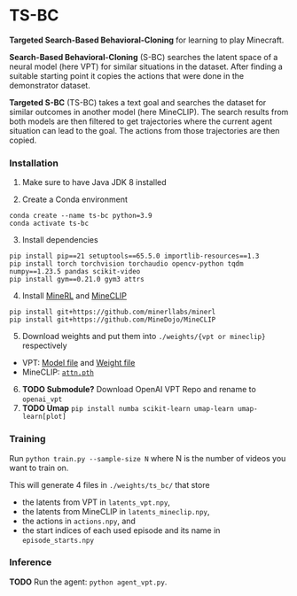 # TS-BC

**Targeted Search-Based Behavioral-Cloning** for learning to play Minecraft.

**Search-Based Behavioral-Cloning** (S-BC) searches the latent space of a neural model (here VPT) for similar situations in the dataset.
After finding a suitable starting point it copies the actions that were done in the demonstrator dataset.

**Targeted S-BC** (TS-BC) takes a text goal and searches the dataset for similar outcomes in another model (here MineCLIP).
The search results from both models are then filtered to get trajectories where the current agent situation can lead to the goal.
The actions from those trajectories are then copied.

### Installation

1. Make sure to have Java JDK 8 installed

2. Create a Conda environment
```
conda create --name ts-bc python=3.9
conda activate ts-bc
```
3. Install dependencies
```
pip install pip==21 setuptools==65.5.0 importlib-resources==1.3
pip install torch torchvision torchaudio opencv-python tqdm numpy==1.23.5 pandas scikit-video
pip install gym==0.21.0 gym3 attrs
```
4. Install [MineRL](https://github.com/minerllabs/minerl) and [MineCLIP](https://github.com/MineDojo/MineCLIP)
```
pip install git+https://github.com/minerllabs/minerl
pip install git+https://github.com/MineDojo/MineCLIP
```
5. Download weights and put them into `./weights/{vpt or mineclip}` respectively
  - VPT: [Model file](https://openaipublic.blob.core.windows.net/minecraft-rl/models/foundation-model-1x.model) and [Weight file](https://openaipublic.blob.core.windows.net/minecraft-rl/models/foundation-model-1x.weights)
  - MineCLIP: [`attn.pth`](https://drive.google.com/file/d/1uaZM1ZLBz2dZWcn85rZmjP7LV6Sg5PZW/view)
6. **TODO Submodule?** Download OpenAI VPT Repo and rename to `openai_vpt`
7. **TODO Umap** `pip install numba scikit-learn umap-learn umap-learn[plot]`

### Training

Run `python train.py --sample-size N` where N is the number of videos you want to train on.

This will generate 4 files in `./weights/ts_bc/` that store
- the latents from VPT in `latents_vpt.npy`,
- the latents from MineCLIP in `latents_mineclip.npy`,
- the actions in `actions.npy`, and
- the start indices of each used episode and its name in `episode_starts.npy`

### Inference

**TODO**
Run the agent: `python agent_vpt.py`.